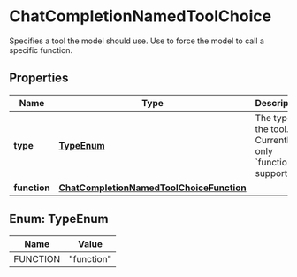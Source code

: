 

# ChatCompletionNamedToolChoice

Specifies a tool the model should use. Use to force the model to call a specific function.

## Properties

| Name | Type | Description | Notes |
|------------ | ------------- | ------------- | -------------|
|**type** | [**TypeEnum**](#TypeEnum) | The type of the tool. Currently, only &#x60;function&#x60; is supported. |  [optional] |
|**function** | [**ChatCompletionNamedToolChoiceFunction**](ChatCompletionNamedToolChoiceFunction.md) |  |  [optional] |



## Enum: TypeEnum

| Name | Value |
|---- | -----|
| FUNCTION | &quot;function&quot; |




